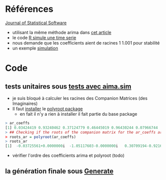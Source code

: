 # Références
[Journal of Statistical Software](https://www.jstatsoft.org/article/view/v027i03)
* utilisant la même méthode arima dans [cet article](https://www.numberanalytics.com/blog/arma-models-time-series-analysis)
* le code [R simule une time serie](https://rdrr.io/r/stats/arima.sim.html)
* nous demande que les coefficients aient de racines 1 1.001 pour stabilité
* un exemple [simulation](https://kevinkotze.github.io/ts-2-tut/)
# Code
## tests unitaires sous [tests avec aima.sim](../../R/testARMASeries.R)
* je suis bloqué à calculer les racines des Companion Matrices (des Imaginaires)
* Il faut [installer](https://dh-r.lincolnmullen.com/installing-r-and-packages.html) le [polyroot package](https://search.r-project.org/R/refmans/base/html/polyroot.html)
  * en fait il n'y a rien à installer il fait partie du base package
```R
> ar_coeffs
[1] 0.03424419 0.93240462 0.37124779 0.46445019 0.96430244 0.07966744
> ## Checking if the roots of the companion matrix for the ar_coeffs are outside the unit circle
> roots_ar = polyroot(ar_coeffs)
> roots_ar
[1]  -0.03725561+0.0000000i  -1.05117603-0.0000000i   0.30709194-0.9216623i   0.30709194+0.9216623i -11.62984896+0.0000000i
```
* vérifier l'ordre des coefficients arima et polyroot (todo)
## la génération finale sous [Generate](../../R/generateARMASeries.R)
